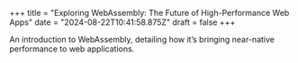 +++
title = "Exploring WebAssembly: The Future of High-Performance Web Apps"
date = "2024-08-22T10:41:58.875Z"
draft = false
+++

  An introduction to WebAssembly, detailing how it’s bringing near-native performance to web applications.
        